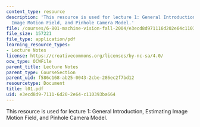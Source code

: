 ```yaml
---
content_type: resource
description: 'This resource is used for lecture 1: General Introduction, Estimating
  Image Motion Field, and Pinhole Camera Model.'
file: /courses/6-801-machine-vision-fall-2004/e3ecd8d971116d202e64c110393ba664_l01.pdf
file_size: 157221
file_type: application/pdf
learning_resource_types:
- Lecture Notes
license: https://creativecommons.org/licenses/by-nc-sa/4.0/
ocw_type: OCWFile
parent_title: Lecture Notes
parent_type: CourseSection
parent_uid: f586c168-ab25-0043-2cbe-286ec2f7bd12
resourcetype: Document
title: l01.pdf
uid: e3ecd8d9-7111-6d20-2e64-c110393ba664
---
```

This resource is used for lecture 1: General Introduction, Estimating Image Motion Field, and Pinhole Camera Model.